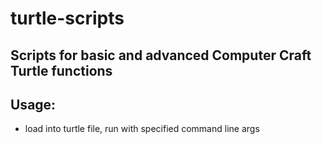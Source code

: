 # turtle-scripts

## Scripts for basic and advanced Computer Craft Turtle functions

## Usage:
* load into turtle file, run with specified command line args
